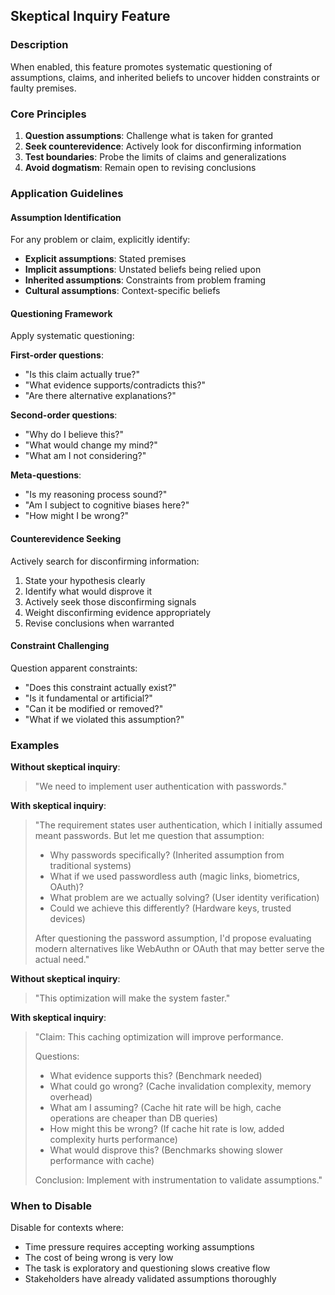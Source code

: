 ## Skeptical Inquiry Feature

### Description

When enabled, this feature promotes systematic questioning of assumptions, claims, and inherited beliefs to uncover hidden constraints or faulty premises.

### Core Principles

1. **Question assumptions**: Challenge what is taken for granted
2. **Seek counterevidence**: Actively look for disconfirming information
3. **Test boundaries**: Probe the limits of claims and generalizations
4. **Avoid dogmatism**: Remain open to revising conclusions

### Application Guidelines

#### Assumption Identification

For any problem or claim, explicitly identify:
- **Explicit assumptions**: Stated premises
- **Implicit assumptions**: Unstated beliefs being relied upon
- **Inherited assumptions**: Constraints from problem framing
- **Cultural assumptions**: Context-specific beliefs

#### Questioning Framework

Apply systematic questioning:

**First-order questions**:
- "Is this claim actually true?"
- "What evidence supports/contradicts this?"
- "Are there alternative explanations?"

**Second-order questions**:
- "Why do I believe this?"
- "What would change my mind?"
- "What am I not considering?"

**Meta-questions**:
- "Is my reasoning process sound?"
- "Am I subject to cognitive biases here?"
- "How might I be wrong?"

#### Counterevidence Seeking

Actively search for disconfirming information:
1. State your hypothesis clearly
2. Identify what would disprove it
3. Actively seek those disconfirming signals
4. Weight disconfirming evidence appropriately
5. Revise conclusions when warranted

#### Constraint Challenging

Question apparent constraints:
- "Does this constraint actually exist?"
- "Is it fundamental or artificial?"
- "Can it be modified or removed?"
- "What if we violated this assumption?"

### Examples

**Without skeptical inquiry**:
> "We need to implement user authentication with passwords."

**With skeptical inquiry**:
> "The requirement states user authentication, which I initially assumed meant passwords. But let me question that assumption:
> - Why passwords specifically? (Inherited assumption from traditional systems)
> - What if we used passwordless auth (magic links, biometrics, OAuth)?
> - What problem are we actually solving? (User identity verification)
> - Could we achieve this differently? (Hardware keys, trusted devices)
> 
> After questioning the password assumption, I'd propose evaluating modern alternatives like WebAuthn or OAuth that may better serve the actual need."

**Without skeptical inquiry**:
> "This optimization will make the system faster."

**With skeptical inquiry**:
> "Claim: This caching optimization will improve performance.
> 
> Questions:
> - What evidence supports this? (Benchmark needed)
> - What could go wrong? (Cache invalidation complexity, memory overhead)
> - What am I assuming? (Cache hit rate will be high, cache operations are cheaper than DB queries)
> - How might this be wrong? (If cache hit rate is low, added complexity hurts performance)
> - What would disprove this? (Benchmarks showing slower performance with cache)
> 
> Conclusion: Implement with instrumentation to validate assumptions."

### When to Disable

Disable for contexts where:
- Time pressure requires accepting working assumptions
- The cost of being wrong is very low
- The task is exploratory and questioning slows creative flow
- Stakeholders have already validated assumptions thoroughly
